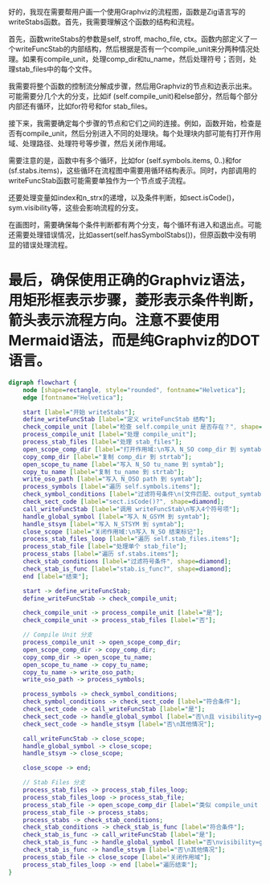 好的，我现在需要帮用户画一个使用Graphviz的流程图，函数是Zig语言写的writeStabs函数。首先，我需要理解这个函数的结构和流程。

首先，函数writeStabs的参数是self, stroff, macho_file, ctx。函数内部定义了一个writeFuncStab的内部结构，然后根据是否有一个compile_unit来分两种情况处理。如果有compile_unit，处理comp_dir和tu_name，然后处理符号；否则，处理stab_files中的每个文件。

我需要将整个函数的控制流分解成步骤，然后用Graphviz的节点和边表示出来。可能需要分几个大的分支，比如if (self.compile_unit)和else部分，然后每个部分内部还有循环，比如for符号和for stab_files。

接下来，我需要确定每个步骤的节点和它们之间的连接。例如，函数开始，检查是否有compile_unit，然后分别进入不同的处理块。每个处理块内部可能有打开作用域、处理路径、处理符号等步骤，然后关闭作用域。

需要注意的是，函数中有多个循环，比如for (self.symbols.items, 0..)和for (sf.stabs.items)，这些循环在流程图中需要用循环结构表示。同时，内部调用的writeFuncStab函数可能需要单独作为一个节点或子流程。

还要处理变量如index和n_strx的递增，以及条件判断，如sect.isCode()，sym.visibility等，这些会影响流程的分支。

在画图时，需要确保每个条件判断都有两个分支，每个循环有进入和退出点。可能还需要处理错误情况，比如assert(self.hasSymbolStabs())，但原函数中没有明显的错误处理流程。

最后，确保使用正确的Graphviz语法，用矩形框表示步骤，菱形表示条件判断，箭头表示流程方向。注意不要使用Mermaid语法，而是纯Graphviz的DOT语言。
================================================
```dot
digraph flowchart {
    node [shape=rectangle, style="rounded", fontname="Helvetica"];
    edge [fontname="Helvetica"];

    start [label="开始 writeStabs"];
    define_writeFuncStab [label="定义 writeFuncStab 结构"];
    check_compile_unit [label="检查 self.compile_unit 是否存在？", shape=diamond];
    process_compile_unit [label="处理 compile_unit"];
    process_stab_files [label="处理 stab_files"];
    open_scope_comp_dir [label="打开作用域:\n写入 N_SO comp_dir 到 symtab"];
    copy_comp_dir [label="复制 comp_dir 到 strtab"];
    open_scope_tu_name [label="写入 N_SO tu_name 到 symtab"];
    copy_tu_name [label="复制 tu_name 到 strtab"];
    write_oso_path [label="写入 N_OSO path 到 symtab"];
    process_symbols [label="遍历 self.symbols.items"];
    check_symbol_conditions [label="过滤符号条件\n(文件匹配、output_symtab 等)", shape=diamond];
    check_sect_code [label="sect.isCode()?", shape=diamond];
    call_writeFuncStab [label="调用 writeFuncStab\n写入4个符号项"];
    handle_global_symbol [label="写入 N_GSYM 到 symtab"];
    handle_stsym [label="写入 N_STSYM 到 symtab"];
    close_scope [label="关闭作用域:\n写入 N_SO 结束标记"];
    process_stab_files_loop [label="遍历 self.stab_files.items"];
    process_stab_file [label="处理单个 stab_file"];
    process_stabs [label="遍历 sf.stabs.items"];
    check_stab_conditions [label="过滤符号条件", shape=diamond];
    check_stab_is_func [label="stab.is_func?", shape=diamond];
    end [label="结束"];

    start -> define_writeFuncStab;
    define_writeFuncStab -> check_compile_unit;

    check_compile_unit -> process_compile_unit [label="是"];
    check_compile_unit -> process_stab_files [label="否"];

    // Compile Unit 分支
    process_compile_unit -> open_scope_comp_dir;
    open_scope_comp_dir -> copy_comp_dir;
    copy_comp_dir -> open_scope_tu_name;
    open_scope_tu_name -> copy_tu_name;
    copy_tu_name -> write_oso_path;
    write_oso_path -> process_symbols;

    process_symbols -> check_symbol_conditions;
    check_symbol_conditions -> check_sect_code [label="符合条件"];
    check_sect_code -> call_writeFuncStab [label="是"];
    check_sect_code -> handle_global_symbol [label="否\n且 visibility=global"];
    check_sect_code -> handle_stsym [label="否\n其他情况"];

    call_writeFuncStab -> close_scope;
    handle_global_symbol -> close_scope;
    handle_stsym -> close_scope;

    close_scope -> end;

    // Stab Files 分支
    process_stab_files -> process_stab_files_loop;
    process_stab_files_loop -> process_stab_file;
    process_stab_file -> open_scope_comp_dir [label="类似 compile_unit 流程"];
    process_stab_file -> process_stabs;
    process_stabs -> check_stab_conditions;
    check_stab_conditions -> check_stab_is_func [label="符合条件"];
    check_stab_is_func -> call_writeFuncStab [label="是"];
    check_stab_is_func -> handle_global_symbol [label="否\nvisibility=global"];
    check_stab_is_func -> handle_stsym [label="否\n其他情况"];
    process_stab_file -> close_scope [label="关闭作用域"];
    process_stab_files_loop -> end [label="遍历结束"];
}
```